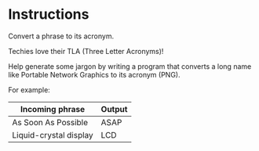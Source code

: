 # Instructions

Convert a phrase to its acronym.

Techies love their TLA (Three Letter Acronyms)!

Help generate some jargon by writing a program that converts a long name
like Portable Network Graphics to its acronym (PNG).

For example:

|Incoming phrase|Output|
|-|-|
|As Soon As Possible|ASAP|
|Liquid-crystal display|LCD|
